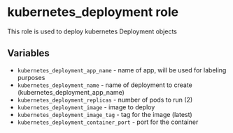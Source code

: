 # kubernetes_deployment role
This role is used to deploy kubernetes Deployment objects

## Variables
* `kubernetes_deployment_app_name` - name of app, will be used for labeling purposes
* `kubernetes_deployment_name` - name of deployment to create (kubernetes_deployment_app_name)
* `kubernetes_deployment_replicas` - number of pods to run (2)
* `kubernetes_deployment_image` - image to deploy
* `kubernetes_deployment_image_tag` - tag for the image (latest)
* `kubernetes_deployment_container_port` - port for the container

